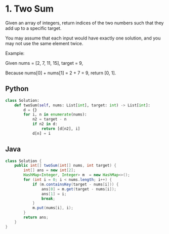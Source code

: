 # 1. Two Sum
Given an array of integers, return indices of the two numbers such that they add up to a specific target.

You may assume that each input would have exactly one solution, and you may not use the same element twice.

Example:

Given nums = [2, 7, 11, 15], target = 9,

Because nums[0] + nums[1] = 2 + 7 = 9,
return [0, 1].

## Python
``` python
class Solution:
    def twoSum(self, nums: List[int], target: int) -> List[int]:
        d = {}
        for i, n in enumerate(nums):
            n2 = target - n
            if n2 in d:
                return [d[n2], i]
            d[n] = i
```

## Java
``` java
class Solution {
    public int[] twoSum(int[] nums, int target) {
        int[] ans = new int[2];
        HashMap<Integer, Integer> m  = new HashMap<>();
        for (int i = 0; i < nums.length; i++) {
            if (m.containsKey(target - nums[i])) {
                ans[0] = m.get(target - nums[i]);
                ans[1] = i;
                break;
            }
            m.put(nums[i], i);
        }
        return ans;
    }
}
```